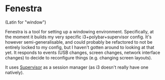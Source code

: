 Fenestra
========

(Latin for "window")

Fenestra is a tool for setting up a windowing environment. Specifically, at the moment it builds my very specific i3+polybar+supervisor config.
It's however semi-generalisable, and could probably be refactored to not be entirely locked to my config, but I haven't gotten around to looking
at that yet. It responds to events (USB changes, screen changes, network interface changes) to decide to reconfigure things (e.g. changing screen layouts).

It uses [Supervisor](http://supervisord.org/) as a session manager (as i3 doesn't really have one natively).